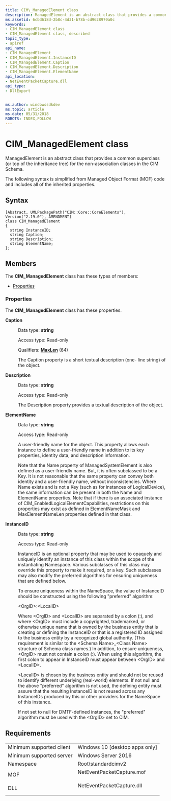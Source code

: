 ```yaml
---
title: CIM\_ManagedElement class
description: ManagedElement is an abstract class that provides a common superclass (or top of the inheritance tree) for the non-association classes in the CIM Schema.
ms.assetid: 6cbd618d-2b8c-4d31-b78b-cd9628970a0c
keywords:
- CIM_ManagedElement class
- CIM_ManagedElement class, described
topic_type:
- apiref
api_name:
- CIM_ManagedElement
- CIM_ManagedElement.InstanceID
- CIM_ManagedElement.Caption
- CIM_ManagedElement.Description
- CIM_ManagedElement.ElementName
api_location:
- NetEventPacketCapture.dll
api_type:
- DllExport


ms.author: windowssdkdev
ms.topic: article
ms.date: 05/31/2018
ROBOTS: INDEX,FOLLOW
---
```


# CIM\_ManagedElement class

ManagedElement is an abstract class that provides a common superclass (or top of the inheritance tree) for the non-association classes in the CIM Schema.

The following syntax is simplified from Managed Object Format (MOF) code and includes all of the inherited properties.

## Syntax

``` syntax
[Abstract, UMLPackagePath("CIM::Core::CoreElements"), Version("2.19.0"), AMENDMENT]
class CIM_ManagedElement
{
  string InstanceID;
  string Caption;
  string Description;
  string ElementName;
};
```

## Members

The **CIM\_ManagedElement** class has these types of members:

-   [Properties](#properties)

### Properties

The **CIM\_ManagedElement** class has these properties.

<dl> <dt>

**Caption**
</dt> <dd> <dl> <dt>

Data type: **string**
</dt> <dt>

Access type: Read-only
</dt> <dt>

Qualifiers: [**MaxLen**](/windows/win32/wmisdk/standard-qualifiers) (64)
</dt> </dl>

The Caption property is a short textual description (one- line string) of the object.

</dd> <dt>

**Description**
</dt> <dd> <dl> <dt>

Data type: **string**
</dt> <dt>

Access type: Read-only
</dt> </dl>

The Description property provides a textual description of the object.

</dd> <dt>

**ElementName**
</dt> <dd> <dl> <dt>

Data type: **string**
</dt> <dt>

Access type: Read-only
</dt> </dl>

A user-friendly name for the object. This property allows each instance to define a user-friendly name in addition to its key properties, identity data, and description information.

Note that the Name property of ManagedSystemElement is also defined as a user-friendly name. But, it is often subclassed to be a Key. It is not reasonable that the same property can convey both identity and a user-friendly name, without inconsistencies. Where Name exists and is not a Key (such as for instances of LogicalDevice), the same information can be present in both the Name and ElementName properties. Note that if there is an associated instance of CIM\_EnabledLogicalElementCapabilities, restrictions on this properties may exist as defined in ElementNameMask and MaxElementNameLen properties defined in that class.

</dd> <dt>

**InstanceID**
</dt> <dd> <dl> <dt>

Data type: **string**
</dt> <dt>

Access type: Read-only
</dt> </dl>

InstanceID is an optional property that may be used to opaquely and uniquely identify an instance of this class within the scope of the instantiating Namespace. Various subclasses of this class may override this property to make it required, or a key. Such subclasses may also modify the preferred algorithms for ensuring uniqueness that are defined below.

To ensure uniqueness within the NameSpace, the value of InstanceID should be constructed using the following "preferred" algorithm:

&lt;OrgID&gt;:&lt;LocalID&gt;

Where &lt;OrgID&gt; and &lt;LocalID&gt; are separated by a colon (:), and where &lt;OrgID&gt; must include a copyrighted, trademarked, or otherwise unique name that is owned by the business entity that is creating or defining the InstanceID or that is a registered ID assigned to the business entity by a recognized global authority. (This requirement is similar to the &lt;Schema Name&gt;\_&lt;Class Name&gt; structure of Schema class names.) In addition, to ensure uniqueness, &lt;OrgID&gt; must not contain a colon (:). When using this algorithm, the first colon to appear in InstanceID must appear between &lt;OrgID&gt; and &lt;LocalID&gt;.

&lt;LocalID&gt; is chosen by the business entity and should not be reused to identify different underlying (real-world) elements. If not null and the above "preferred" algorithm is not used, the defining entity must assure that the resulting InstanceID is not reused across any InstanceIDs produced by this or other providers for the NameSpace of this instance.

If not set to null for DMTF-defined instances, the "preferred" algorithm must be used with the &lt;OrgID&gt; set to CIM.

</dd> </dl>

## Requirements



|                                     |                                                                                                      |
|-------------------------------------|------------------------------------------------------------------------------------------------------|
| Minimum supported client<br/> | Windows 10 \[desktop apps only\]<br/>                                                          |
| Minimum supported server<br/> | Windows Server 2016<br/>                                                                       |
| Namespace<br/>                | Root\\standardcimv2<br/>                                                                       |
| MOF<br/>                      | <dl> <dt>NetEventPacketCapture.mof</dt> </dl> |
| DLL<br/>                      | <dl> <dt>NetEventPacketCapture.dll</dt> </dl> |



 

